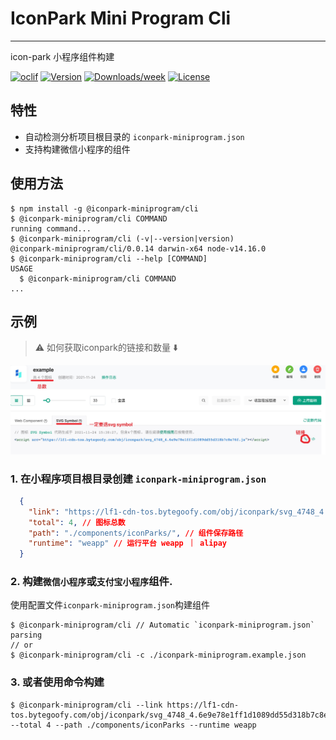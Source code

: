 # IconPark Mini Program Cli

---

icon-park 小程序组件构建

[![oclif](https://img.shields.io/badge/cli-oclif-brightgreen.svg)](https://oclif.io)
[![Version](https://img.shields.io/npm/v/@iconpark-miniprogram/cli.svg)](https://npmjs.org/package/@iconpark-miniprogram/cli)
[![Downloads/week](https://img.shields.io/npm/dw/@iconpark-miniprogram/cli.svg)](https://npmjs.org/package/@iconpark-miniprogram/cli)
[![License](https://img.shields.io/npm/l/@iconpark-miniprogram/cli.svg)](https://github.com/yangger6/iconpark-miniprogram/blob/master/packages/cli/package.json)

## 特性

* 自动检测分析项目根目录的 `iconpark-miniprogram.json`
* 支持构建微信小程序的组件

## 使用方法
<!-- usage -->
```sh-session
$ npm install -g @iconpark-miniprogram/cli
$ @iconpark-miniprogram/cli COMMAND
running command...
$ @iconpark-miniprogram/cli (-v|--version|version)
@iconpark-miniprogram/cli/0.0.14 darwin-x64 node-v14.16.0
$ @iconpark-miniprogram/cli --help [COMMAND]
USAGE
  $ @iconpark-miniprogram/cli COMMAND
...
```

## 示例

> ⚠️ 如何获取iconpark的链接和数量 ⬇️

![图片示例](./example.png)

### 1. 在小程序项目根目录创建 `iconpark-miniprogram.json`

```json
  {
    "link": "https://lf1-cdn-tos.bytegoofy.com/obj/iconpark/svg_4748_4.6e9e78e1ff1d1089dd55d318b7c8e76f.js", // iconpark svg 文件
    "total": 4, // 图标总数
    "path": "./components/iconParks/", // 组件保存路径
    "runtime": "weapp" // 运行平台 weapp ｜ alipay
  }
```

### 2. 构建`微信小程序`或`支付宝小程序`组件.

使用配置文件`iconpark-miniprogram.json`构建组件

```shell
$ @iconpark-miniprogram/cli // Automatic `iconpark-miniprogram.json` parsing 
// or
$ @iconpark-miniprogram/cli -c ./iconpark-miniprogram.example.json
```

### 3. 或者使用命令构建

```shell
$ @iconpark-miniprogram/cli --link https://lf1-cdn-tos.bytegoofy.com/obj/iconpark/svg_4748_4.6e9e78e1ff1d1089dd55d318b7c8e76f.js --total 4 --path ./components/iconParks --runtime weapp
```
